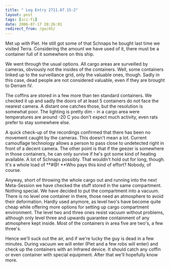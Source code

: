 ```yaml
---
title: " Log Entry 2711.07.15-2"
layout: post
tags: [sci-fi]
date: 2006-07-17 20:26:01
redirect_from: /go/45/
---
```


Met up with Piet. He still got some of that Schnaps he bought last time we visited Terra. Considering the amount we have used of it, there must be a container full of it somewhere on this ship. 

We went through the usual options. All cargo areas are surveilled by cameras, obviously not the insides of the containers. Well, some containers linked up to the surveillance grid, only the valuable ones, though. Sadly in this case, dead people are not considered valuable, even if they are brought to Derram IV. 

The coffins are stored in a few more than ten standard containers. We checked it up and sadly the doors of at least 5 containers do not face the nearest camera. A distant one catches those, but the resolution is somewhat poor. The lighting is pretty dim - in a cargo area were temperatures are around -20 C you don&#39;t expect much activity, even rats prefer to stay somewhere else.  

A quick check-up of the recordings confirmed that there has been no movement caught by the cameras. This doesn&#39;t mean a lot. Current camouflage technology allows a person to pass close to undetected right in front of a decent camera. The other point is that if the geezer is somewhere in those containers, he can only survive if he&#39;s got some kind of heating available. A lot of Schnaps possibly. That wouldn&#39;t hold out for long, though. It&#39;s a whole load of **#@! **Who pays this kind of effort? Nobody, of course. 

Anyway, short of throwing the whole cargo out and  running into the next Meta-Session we have checked the stuff stored in the same compartment. Nothing special. We have decided to put the compartment into a vacuum. There is no level one container in there, those need an atmosphere to avoid their deformation. Hardly used anymore, as level two&#39;s have become quite cheap while offering more options for setting up cargo compartment environment. The level two and three ones resist vacuum without problems, although only level three and upwards guarantee containment of any atmosphere kept inside. Most of the containers in area five are two&#39;s, a few three&#39;s. 

Hence we&#39;ll suck out the air, and if we&#39;re lucky the guy is dead in a few minutes. During vacuum we will enter (Piet and a few robs will enter) and check up the containers with an Infrared device. It should catch any coffin or even container with special equipment. After that we&#39;ll hopefully know more.